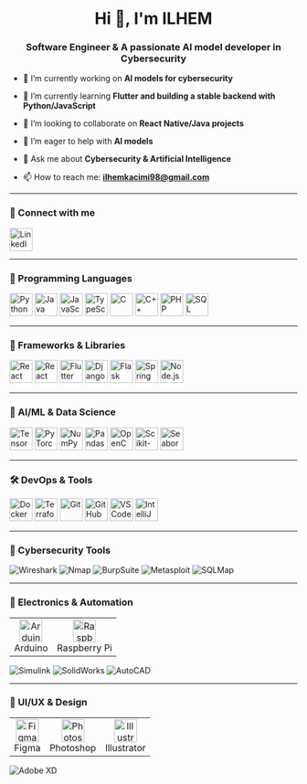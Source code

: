 <h1 align="center">Hi 👋, I'm ILHEM</h1>
<h3 align="center">Software Engineer & A passionate AI model developer in Cybersecurity</h3>

- 🔭 I’m currently working on **AI models for cybersecurity**

- 🌱 I’m currently learning **Flutter and building a stable backend with Python/JavaScript**

- 👯 I’m looking to collaborate on **React Native/Java projects**

- 🤝 I’m eager to help with **AI models**

- 💬 Ask me about **Cybersecurity & Artificial Intelligence**

- 📫 How to reach me: **ilhemkacimi98@gmail.com**

---

### 🧠 Connect with me
<p align="left">
  <a href="https://www.linkedin.com/in/ilhem-kacimi-485a54207/" target="_blank">
    <img src="https://cdn.jsdelivr.net/gh/devicons/devicon/icons/linkedin/linkedin-original.svg" alt="LinkedIn" width="40" height="40"/>
  </a>
</p>

---

### 🧰 Programming Languages
<p>
  <img src="https://cdn.jsdelivr.net/gh/devicons/devicon/icons/python/python-original.svg" width="40" height="40" alt="Python"/>
  <img src="https://cdn.jsdelivr.net/gh/devicons/devicon/icons/java/java-original.svg" width="40" height="40" alt="Java"/>
  <img src="https://cdn.jsdelivr.net/gh/devicons/devicon/icons/javascript/javascript-original.svg" width="40" height="40" alt="JavaScript"/>
  <img src="https://cdn.jsdelivr.net/gh/devicons/devicon/icons/typescript/typescript-original.svg" width="40" height="40" alt="TypeScript"/>
  <img src="https://cdn.jsdelivr.net/gh/devicons/devicon/icons/c/c-original.svg" width="40" height="40" alt="C"/>
  <img src="https://cdn.jsdelivr.net/gh/devicons/devicon/icons/cplusplus/cplusplus-original.svg" width="40" height="40" alt="C++"/>
  <img src="https://cdn.jsdelivr.net/gh/devicons/devicon/icons/php/php-original.svg" width="40" height="40" alt="PHP"/>
  <img src="https://cdn.jsdelivr.net/gh/devicons/devicon/icons/sqlite/sqlite-original.svg" width="40" height="40" alt="SQL"/>
</p>

---

### 🎯 Frameworks & Libraries
<p>
  <img src="https://cdn.jsdelivr.net/gh/devicons/devicon/icons/react/react-original.svg" width="40" height="40" alt="React"/>
  <img src="https://reactnative.dev/img/header_logo.svg" width="40" height="40" alt="React Native"/>
  <img src="https://cdn.jsdelivr.net/gh/devicons/devicon/icons/flutter/flutter-original.svg" width="40" height="40" alt="Flutter"/>
  <img src="https://cdn.jsdelivr.net/gh/devicons/devicon/icons/django/django-plain.svg" width="40" height="40" alt="Django"/>
  <img src="https://cdn.jsdelivr.net/gh/devicons/devicon/icons/flask/flask-original.svg" width="40" height="40" alt="Flask"/>
  <img src="https://cdn.jsdelivr.net/gh/devicons/devicon/icons/spring/spring-original.svg" width="40" height="40" alt="Spring Boot"/>
  <img src="https://cdn.jsdelivr.net/gh/devicons/devicon/icons/nodejs/nodejs-original.svg" width="40" height="40" alt="Node.js"/>
</p>

---

### 🤖 AI/ML & Data Science
<p>
  <img src="https://cdn.jsdelivr.net/gh/devicons/devicon/icons/tensorflow/tensorflow-original.svg" width="40" height="40" alt="TensorFlow"/>
  <img src="https://cdn.jsdelivr.net/gh/devicons/devicon/icons/pytorch/pytorch-original.svg" width="40" height="40" alt="PyTorch"/>
  <img src="https://cdn.jsdelivr.net/gh/devicons/devicon/icons/numpy/numpy-original.svg" width="40" height="40" alt="NumPy"/>
  <img src="https://cdn.jsdelivr.net/gh/devicons/devicon/icons/pandas/pandas-original.svg" width="40" height="40" alt="Pandas"/>
  <img src="https://cdn.jsdelivr.net/gh/devicons/devicon/icons/opencv/opencv-original.svg" width="40" height="40" alt="OpenCV"/>
  <img src="https://upload.wikimedia.org/wikipedia/commons/0/05/Scikit_learn_logo_small.svg" width="40" height="40" alt="Scikit-learn"/>
  <img src="https://seaborn.pydata.org/_images/logo-mark-lightbg.svg" width="40" height="40" alt="Seaborn"/>
</p>

---

### 🛠️ DevOps & Tools
<p>
  <img src="https://cdn.jsdelivr.net/gh/devicons/devicon/icons/docker/docker-original.svg" width="40" height="40" alt="Docker"/>
  <img src="https://www.vectorlogo.zone/logos/terraformio/terraformio-icon.svg" width="40" height="40" alt="Terraform"/>
  <img src="https://cdn.jsdelivr.net/gh/devicons/devicon/icons/git/git-original.svg" width="40" height="40" alt="Git"/>
  <img src="https://cdn.jsdelivr.net/gh/devicons/devicon/icons/github/github-original.svg" width="40" height="40" alt="GitHub"/>
  <img src="https://cdn.jsdelivr.net/gh/devicons/devicon/icons/vscode/vscode-original.svg" width="40" height="40" alt="VSCode"/>
  <img src="https://cdn.jsdelivr.net/gh/devicons/devicon/icons/intellij/intellij-original.svg" width="40" height="40" alt="IntelliJ"/>
</p>

---

### 🔐 Cybersecurity Tools
![Wireshark](https://img.shields.io/badge/Wireshark-007ACC?style=for-the-badge&logo=wireshark&logoColor=white)
![Nmap](https://img.shields.io/badge/Nmap-004675?style=for-the-badge&logoColor=white)
![BurpSuite](https://img.shields.io/badge/BurpSuite-orange?style=for-the-badge)
![Metasploit](https://img.shields.io/badge/Metasploit-3333cc?style=for-the-badge)
![SQLMap](https://img.shields.io/badge/SQLMap-cc0000?style=for-the-badge)


---

### 📐 Electronics & Automation
<table>
  <tr>
    <td align="center">
      <img src="https://cdn.jsdelivr.net/gh/devicons/devicon/icons/arduino/arduino-original.svg" width="40" height="40" alt="Arduino"/>
      <br/>Arduino
    </td>
    <td align="center">
      <img src="https://upload.wikimedia.org/wikipedia/en/c/cb/Raspberry_Pi_Logo.svg" width="40" height="40" alt="Raspberry Pi"/>
      <br/>Raspberry Pi
    </td>
  </tr>
</table>

<p>
  <img src="https://img.shields.io/badge/Simulink-FF6600?style=for-the-badge" alt="Simulink"/>
  <img src="https://img.shields.io/badge/SolidWorks-BA0C2F?style=for-the-badge" alt="SolidWorks"/>
  <img src="https://img.shields.io/badge/AutoCAD-E40000?style=for-the-badge" alt="AutoCAD"/>
</p>

---

### 🎨 UI/UX & Design
<table>
  <tr>
    <td align="center">
      <img src="https://cdn.jsdelivr.net/gh/devicons/devicon/icons/figma/figma-original.svg" width="40" height="40" alt="Figma"/>
      <br/>Figma
    </td>
    <td align="center">
      <img src="https://cdn.jsdelivr.net/gh/devicons/devicon/icons/photoshop/photoshop-plain.svg" width="40" height="40" alt="Photoshop"/>
      <br/>Photoshop
    </td>
    <td align="center">
      <img src="https://www.vectorlogo.zone/logos/adobe_illustrator/adobe_illustrator-icon.svg" width="40" height="40" alt="Illustrator"/>
      <br/>Illustrator
    </td>
  </tr>
</table>

<p>
  <img src="https://img.shields.io/badge/Adobe_XD-470137?style=for-the-badge&logo=adobexd&logoColor=white" alt="Adobe XD"/>
</p>




